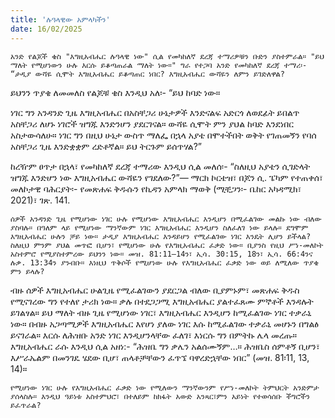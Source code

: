 ```yaml
---
title: 'ሉዓላዊው አምላካችን'
date: 16/02/2025
---
```


`አንድ የልጆች ቄስ "እግዚአብሔር ሉዓላዊ ነው" ሲል የመካከለኛ ደረጃ ተማሪዎቹን ቡድን ያስተምራል። "ይህ ማለት የሚሆነውን ሁሉ እርሱ ይቆጣጠራል ማለት ነው።" ግራ የተጋባ አንድ የመካከለኛ ደረጃ ተማሪ፡- “ታዲያ ውሻዬ ሲሞት እግዚአብሔር ይቆጣጠር ነበር? እግዚአብሔር ውሻዬን ለምን ይገድለዋል?`

ይህንን ጥያቄ ለመመለስ የልጆቹ ቄስ እንዲህ አለ፡- “ይህ ከባድ ነው።

ነገር ግን አንዳንድ ጊዜ እግዚአብሔር በአስቸጋሪ ሁኔታዎች እንድናልፍ አድርጎ ለወደፊት ይበልጥ አስቸጋሪ ለሆኑ ነገሮች ዝግጁ እንድንሆን ያደርገናል። ውሻዬ ሲሞት ምን ያህል ከባድ እንደነበር አስታውሳለሁ። ነገር ግን በዚህ ሁኔታ ውስጥ ማለፌ በኋላ አያቴ በሞተችበት ወቅት የገጠመኝን የባሰ አስቸጋሪ ጊዜ እንድቋቋም ረድቶኛል። ይህ ትርጉም ይሰጥሃል?”

ከረዥም ፀጥታ በኋላ፣ የመካከለኛ ደረጃ ተማሪው እንዲህ ሲል መለሰ፡- “ስለዚህ አያቴን ሲገድላት ዝግጁ እንድሆን ነው እግዚአብሔር ውሻዬን የገደለው?”— ማርክ ኮርቴዝ፣ በጆን ሲ. ፔካም የተጠቀሰ፣ መለኮታዊ ባሕርያት፡- የመጽሐፍ ቅዱሱን የኪዳን አምላክ ማወቅ (ሚቺጋን፡- ቤከር አካዳሚክ፣ 2021)፣ ገጽ. 141.

`ሰዎች አንዳንድ ጊዜ የሚሆነው ነገር ሁሉ የሚሆነው እግዚአብሔር እንዲሆን በሚፈልገው መልኩ ነው ብለው ያስባሉ። በዓለም ላይ የሚሆነው ማንኛውም ነገር እግዚአብሔር እንዲሆን ስለፈለገ ነው ይላሉ። ደግሞም እግዚአብሔር ሁሉን ቻይ ነው። ታዲያ እግዚአብሔር እንዳይሆን የሚፈልገው ነገር እንዴት ሊሆን ይችላል? ስለዚህ ምንም ያህል መጥፎ ቢሆን፣ የሚሆነው ሁሉ የእግዚአብሔር ፈቃድ ነው። ቢያንስ የዚህ ሥነ-መለኮት አስተምሮ የሚያስተምረው ይህንን ነው። መዝ. 81:11–14ን፣ ኢሳ. 30:15, 18ን፣ ኢሳ. 66:4ንና ሉቃ. 13:34ን ያንብቡ። እነዚህ ጥቅሶች የሚሆነው ሁሉ የእግዚአብሔር ፈቃድ ነው ወይ ለሚለው ጥያቄ ምን ይላሉ?`

ብዙ ሰዎች እግዚአብሔር ሁልጊዜ የሚፈልገውን ያደርጋል ብለው ቢያምኑም፣ መጽሐፍ ቅዱስ የሚናገረው ግን የተለየ ታሪክ ነው። ቃሉ በተደጋጋሚ እግዚአብሔር ያልተፈጸሙ ምኞቶች እንዳሉት ይገልፃል። ይህ ማለት ብዙ ጊዜ የሚሆነው ነገር፣ እግዚአብሔር እንዲሆን ከሚፈልገው ነገር ተቃራኒ ነው። በብዙ አጋጣሚዎች እግዚአብሔር እየሆነ ያለው ነገር እሱ ከሚፈልገው ተቃራኒ መሆኑን በግልፅ ይናገራል። እርሱ ለሕዝቡ አንድ ነገር እንዲሆንላቸው ፈለገ፣ እነርሱ ግን በምትኩ ሌላ መረጡ። እግዚአብሔር ራሱ እንዲህ ሲል አዘነ:- “ሕዝቤ ግን ቃሌን አልሰሙኝም…። ሕዝቤስ ሰምቶኝ ቢሆን፣ እሥራኤልም በመንገዴ ሄደው ቢሆ፣ ጠላቶቻቸውን ፈጥኜ ባዋረድኋቸው ነበር” (መዝ. 81፡11, 13, 14)።

`የሚሆነው ነገር ሁሉ የእግዚአብሔር ፈቃድ ነው የሚለውን ማንኛውንም የሥነ-መለኮት ትምህርት አንድምታ ያሰላስሉ። እንዲህ ዓይነቱ አስተምህሮ፣ በተለይም ከክፋት አውድ አንጻር፣ምን አይነት የተወሳሰቡ ችግሮችን ይፈጥራል?`